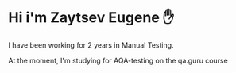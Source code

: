 # Hi i'm Zaytsev Eugene :hand:

I have been working for 2 years in Manual Testing.

At the moment, I'm studying for AQA-testing on the qa.guru course
<!--
**Suburbanknight89/Suburbanknight89** is a ✨ _special_ ✨ repository because its `README.md` (this file) appears on your GitHub profile.

Here are some ideas to get you started:

- 🔭 I’m currently working on ...
- 🌱 I’m currently learning ...
- 👯 I’m looking to collaborate on ...
- 🤔 I’m looking for help with ...
- 💬 Ask me about ...
- 📫 How to reach me: ...
- 😄 Pronouns: ...
- ⚡ Fun fact: ...
-->
